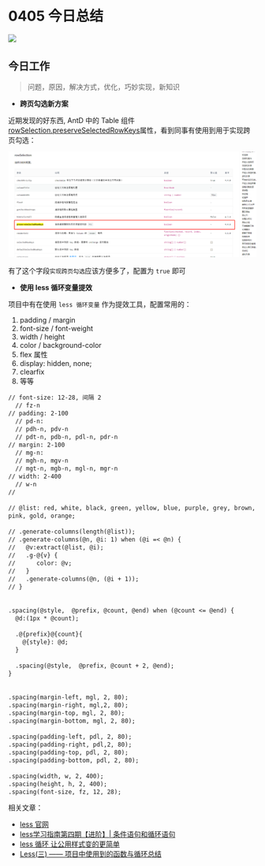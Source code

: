 
# 0405 今日总结

![](http://h2.ioliu.cn/bing/Godafoss_ZH-CN9460037606_1920x1080.jpg)



## 今日工作
> 问题，原因，解决方式，优化，巧妙实现，新知识

- **跨页勾选新方案**

近期发现的好东西, AntD 中的 Table 组件 [rowSelection.preserveSelectedRowKeys](https://ant.design/components/table-cn/#header)属性，看到同事有使用到用于实现跨页勾选：

![](./imgs/antd-keys.png)


有了这个字段`实现跨页勾选`应该方便多了，配置为 `true` 即可


- **使用 less 循环变量提效**

项目中有在使用 `less 循环变量` 作为提效工具，配置常用的：
  1. padding / margin
  1. font-size / font-weight
  1. width / height
  1. color / background-color
  1. flex 属性
  1. display: hidden, none;
  1. clearfix
  1. 等等

```less
// font-size: 12-28, 间隔 2
  // fz-n
// padding: 2-100
  // pd-n: 
  // pdh-n, pdv-n
  // pdt-n, pdb-n, pdl-n, pdr-n
// margin: 2-100
  // mg-n:
  // mgh-n, mgv-n
  // mgt-n, mgb-n, mgl-n, mgr-n
// width: 2-400
  // w-n
// 

// @list: red, white, black, green, yellow, blue, purple, grey, brown, pink, gold, orange;
 
// .generate-columns(length(@list));
// .generate-columns(@n, @i: 1) when (@i =< @n) {
//   @v:extract(@list, @i);
//   .g-@{v} {
//      color: @v;
//   }
//   .generate-columns(@n, (@i + 1));
// }


.spacing(@style,  @prefix, @count, @end) when (@count <= @end) {
  @d:(1px * @count);

  .@{prefix}@{count}{
    @{style}: @d;
  }

  .spacing(@style,  @prefix, @count + 2, @end);
}


.spacing(margin-left, mgl, 2, 80);
.spacing(margin-right, mgl,2, 80);
.spacing(margin-top, mgl, 2, 80);
.spacing(margin-bottom, mgl, 2, 80);

.spacing(padding-left, pdl, 2, 80);
.spacing(padding-right, pdl,2, 80);
.spacing(padding-top, pdl, 2, 80);
.spacing(padding-bottom, pdl, 2, 80);

.spacing(width, w, 2, 400);
.spacing(height, h, 2, 400);
.spacing(font-size, fz, 12, 28);

```


相关文章：

- [less 官网](https://less.bootcss.com/)
- [less学习指南第四期【进阶】| 条件语句和循环语句](https://juejin.cn/post/6993709586314166309)
- [less 循环 让公用样式变的更简单](https://www.cnblogs.com/byksj/p/14485641.html)
- [Less(三) —— 项目中使用到的函数与循环总结](https://juejin.cn/post/6902698973287907336)



